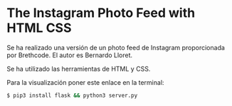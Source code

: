 # The Instagram Photo Feed with HTML CSS

Se ha realizado una versión de un photo feed de Instagram proporcionada por Brethcode. El autor es Bernardo Lloret.

Se ha utilizado las herramientas de HTML y CSS.

Para la visualización poner este enlace en la terminal:

```sh
$ pip3 install flask && python3 server.py